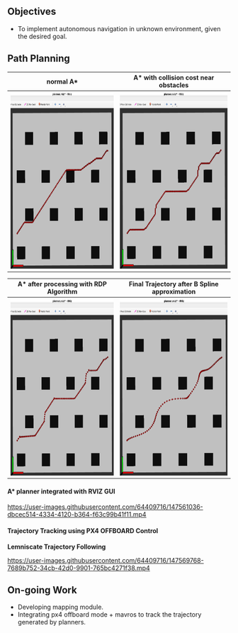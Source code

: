
## Objectives
* To implement autonomous navigation in unknown environment, given the desired goal.

## Path Planning

normal A*      |  A* with collision cost near obstacles
:-------------------------:|:-------------------------:
<img src="https://github.com/Ayush1285/quadrotor_navigation/blob/main/results/normalastar.png" height="400"> | <img src="https://github.com/Ayush1285/quadrotor_navigation/blob/main/results/astarwithcollisioncost.png" height="400">

A* after processing with RDP Algorithm   |  Final Trajectory after B Spline approximation
:-------------------------:|:-------------------------:
<img src="https://github.com/Ayush1285/quadrotor_navigation/blob/main/results/astarafterrdp.png" height="400"> | <img src="https://github.com/Ayush1285/quadrotor_navigation/blob/main/results/finaltraj.png" height="400">

#### A* planner integrated with RVIZ GUI


https://user-images.githubusercontent.com/64409716/147561036-dbcec514-4334-4120-b364-f63c99b41f11.mp4

#### Trajectory Tracking using PX4 OFFBOARD Control
**Lemniscate Trajectory Following**



https://user-images.githubusercontent.com/64409716/147569768-7689b752-34cb-42d0-9901-765bc4271f38.mp4



## On-going Work
* Developing mapping module.
* Integrating px4 offboard mode + mavros to track the trajectory generated by planners.



